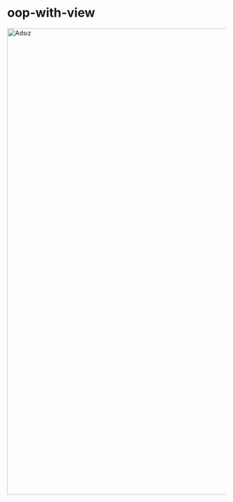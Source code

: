 # oop-with-view

<img width="1073" alt="Adsız" src="https://user-images.githubusercontent.com/78204287/125878715-b21e949e-555d-4592-a9f3-86f9ef1c337f.png">
